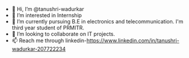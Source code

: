 - 👋 Hi, I’m @tanushri-wadurkar
- 👀 I’m interested in Internship
- 🌱 I’m currently pursuing B.E in electronics and telecommunication. I'm third year student of PRMITR.
- 💞️ I’m looking to collaborate on IT projects.
- 📫 Reach me through linkedin-https://www.linkedin.com/in/tanushri-wadurkar-207722234


